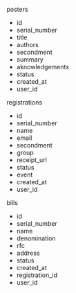 posters
- id
- serial_number
- title
- authors
- secondment
- summary
- aknowledgements
- status
- created_at
- user_id

registrations
- id
- serial_number
- name
- email
- secondment
- group
- receipt_url
- status
- event
- created_at
- user_id

bills
- id
- serial_number
- name
- denomination
- rfc
- address
- status
- created_at
- registration_id
- user_id